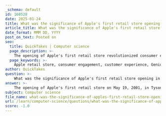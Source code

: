 ```yaml
---
_schema: default
id: 160528
date: 2025-01-24
title: What was the significance of Apple's first retail store opening in terms of consumer engagement?
article_title: What was the significance of Apple's first retail store opening in terms of consumer engagement?
date_format: MMM DD, YYYY
post_on_text: Posted on
seo:
  title: QuickTakes | Computer science
  page_description: >-
    The opening of Apple's first retail store revolutionized consumer engagement with a focus on customer-centered experiences, innovative service models, and interactive spaces, reshaping the technology retail landscape.
  page_keywords: >-
    Apple retail store, consumer engagement, customer experience, Genius Bar, innovative service models, interactive spaces, brand experience, Ron Johnson, sales per square foot, technology marketing
author: QuickTakes
question: >-
    What was the significance of Apple's first retail store opening in terms of consumer engagement?
answer: >-
    The opening of Apple's first retail store on May 19, 2001, in Tysons Corner, Virginia, marked a significant turning point in consumer engagement and retail strategy. This event was not just about selling products; it was about creating a unique customer experience that redefined how technology was marketed and sold.\n\n1. **Customer-Centered Experience**: Apple Stores were designed to prioritize the customer experience over traditional sales tactics. This approach was a departure from the conventional retail model, which often focused on volume sales. Instead, Apple aimed to create an environment where customers could interact with products in a hands-on manner, fostering a deeper understanding and appreciation of the technology.\n\n2. **Innovative Service Models**: The stores introduced innovative service models, such as the Genius Bar, where customers could receive expert assistance and support. This personalized service helped build a strong relationship between Apple and its customers, enhancing brand loyalty and trust.\n\n3. **Interactive Spaces**: Apple Stores were designed as interactive spaces that encouraged exploration and engagement. Customers could try out products, attend workshops, and participate in events, making the store a community hub for technology enthusiasts. This engagement strategy helped demystify technology for many consumers, making it more accessible.\n\n4. **Brand Experience Over Product Focus**: Under the leadership of Ron Johnson, Apple reimagined the retail experience to focus on activities and experiences rather than just products. This shift allowed customers to see how Apple products could fit into their lives, enhancing the emotional connection to the brand.\n\n5. **High Sales Per Square Foot**: The success of this retail strategy was evident in the financial performance of Apple Stores. They achieved a higher rate of sales per square foot than any other retailer, generating significant revenue and demonstrating the effectiveness of their customer engagement approach.\n\nIn summary, the significance of Apple's first retail store opening lies in its revolutionary approach to consumer engagement, emphasizing a customer-centered experience, innovative service models, and interactive spaces that transformed the way technology was marketed and sold. This strategy not only enhanced customer satisfaction but also solidified Apple's position as a leader in the tech industry.
subject: Computer science
file_name: what-was-the-significance-of-apples-first-retail-store-opening-in-terms-of-consumer-engagement.md
url: /learn/computer-science/questions/what-was-the-significance-of-apples-first-retail-store-opening-in-terms-of-consumer-engagement
score: -1.0
---
```


&nbsp;